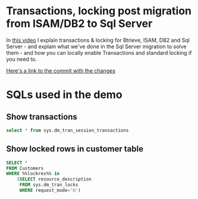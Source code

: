# Transactions, locking post migration from ISAM/DB2 to Sql Server

In [this video](youtube) I explain transactions & locking for Btrieve, ISAM, DB2 and Sql Server - and explain what we've done in the Sql Server migration to solve them - and how you can locally enable Transactions and standard locking if you need to.

[Here's a link to the commit with the changes](https://github.com/FireflyMigration/enable-transactions-for-old-isam-apps/commit/e3b3ad022ca6df0a78daec15a84b403cd5d36921)


# SQLs used in the demo

## Show transactions
```sql
select * from sys.dm_tran_session_transactions
```

## Show locked rows in customer table
```sql
SELECT *
FROM Customers
WHERE %%lockres%% in
    (SELECT resource_description
     FROM sys.dm_tran_locks
     WHERE request_mode='U')
```